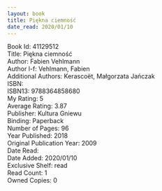 ```yaml
---
layout: book
title: Piękna ciemność
date_read: 2020/01/10
---
```


Book Id: 41129512<br />
Title: Piękna ciemność<br />
Author: Fabien Vehlmann<br />
Author l-f: Vehlmann, Fabien<br />
Additional Authors: Kerascoët, Małgorzata Jańczak<br />
ISBN: <br />
ISBN13: 9788364858680<br />
My Rating: 5<br />
Average Rating: 3.87<br />
Publisher: Kultura Gniewu<br />
Binding: Paperback<br />
Number of Pages: 96<br />
Year Published: 2018<br />
Original Publication Year: 2009<br />
Date Read: <br />
Date Added: 2020/01/10<br />
Exclusive Shelf: read<br />
Read Count: 1<br />
Owned Copies: 0<br />


